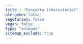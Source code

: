 ```yaml
---
title : "Pancetta (charcuterie)"
alergene: false
vegetarien: false
vegan: false
type: "animaux"
sitemap_exclude: true
--- 
```


